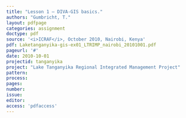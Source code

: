 ```yaml
---
title: "Lesson 1 – DIVA-GIS basics."
authors: "Gumbricht, T."
layout: pdfpage
categories: assignment
doctype: pdf
source: '<i>ICRAF</i>, October 2010, Nairobi, Kenya'
pdf: Laketanganyika-gis-ex01_LTRIMP_nairobi_20101001.pdf
pageurl: '#'
date: 2010-10-01
projectid: tanganyika
project: "Lake Tanganyika Regional Integrated Management Project"
pattern:
process:
pages:
number:
issue:
editor:
access: 'pdfaccess'
---
```

